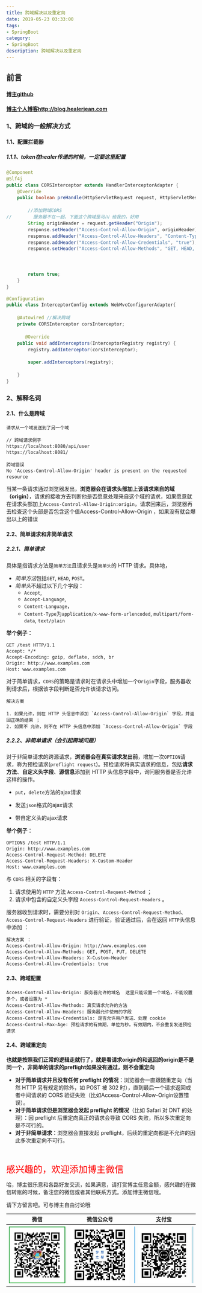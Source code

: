 ```yaml
---
title: 跨域解决以及重定向
date: 2019-05-23 03:33:00
tags: 
- SpringBoot
category: 
- SpringBoot
description: 跨域解决以及重定向
---
```


<!-- 

https://raw.githubusercontent.com/HealerJean/HealerJean.github.io/master/blogImages/
　　首行缩进

<font  clalss="healerColor" color="red" size="5" >     </font>

<font  clalss="healerSize"  size="5" >     </font>
-->




## 前言

#### [博主github](https://github.com/HealerJean)
#### [博主个人博客http://blog.healerjean.com](http://HealerJean.github.io)    

### 1、跨域的一般解决方式

#### 1.1、配置拦截器 

##### 1.1.1、token在healer传递的时候，一定要这里配置

```java
@Component
@Slf4j
public class CORSInterceptor extends HandlerInterceptorAdapter {
    @Override
    public boolean preHandle(HttpServletRequest request, HttpServletResponse response, Object handler) throws Exception {

        //添加跨域CORS
//        服务器不在一起，下面这个跨域是马川 给我的，好用
        String originHeader = request.getHeader("Origin");
        response.setHeader("Access-Control-Allow-Origin", originHeader);
        response.addHeader("Access-Control-Allow-Headers", "Content-Type, Access-Control-Allow-Headers, Authorization, X-Requested-With,accessToken");
        response.addHeader("Access-Control-Allow-Credentials", "true");
        response.setHeader("Access-Control-Allow-Methods", "GET, HEAD, POST, PUT, DELETE, TRACE, OPTIONS, PATCH");



        return true;
    }
}

```

```java
@Configuration
public class InterceptorConfig extends WebMvcConfigurerAdapter{

    @Autowired //解决跨域
    private CORSInterceptor corsInterceptor;

       @Override
    public void addInterceptors(InterceptorRegistry registry) {
        registry.addInterceptor(corsInterceptor);

        super.addInterceptors(registry);

    }
}

```



### 2、解释名词

#### 2.1、什么是跨域

```
请求从一个域发送到了另一个域

// 跨域请求例子
https://localhost:8080/api/user
https://localhost:8081/

跨域错误
No 'Access-Control-Allow-Origin' header is present on the requested resource
```



当某一条请求通过浏览器发出，**浏览器会在请求头部加上该请求来自的域（origin）**，请求的接收方去判断他是否愿意处理来自这个域的请求，如果愿意就在请求头部加上`Access-Control-Allow-Origin:origin`，请求回来后，浏览器再去检查这个头部是否包含这个值Access-Control-Allow-Origin ，如果没有就会爆出以上的错误

#### 2.2、简单请求和非简单请求

##### 2.2.1、**简单请求**

 具体是指请求方法是`简单方法`且请求头是`简单头`的 HTTP 请求。具体地，


- *简单方法*包括`GET`, `HEAD`, `POST`。
- *简单头*不超过以下几个字段：  
  + `Accept`,
  + `Accept-Language`, 
  + `Content-Language`，
  +  `Content-Type`为`application/x-www-form-urlencoded`, `multipart/form-data`, `text/plain`  

**举个例子：**    

```
GET /test HTTP/1.1
Accept: */*
Accept-Encoding: gzip, deflate, sdch, br
Origin: http://www.examples.com
Host: www.examples.com

```

对于简单请求，`CORS`的策略是请求时在请求头中增加一个`Origin`字段，服务器收到请求后，根据该字段判断是否允许该请求访问。

```
解决方案 

1. 如果允许，则在 HTTP 头信息中添加 `Access-Control-Allow-Origin` 字段，并返回正确的结果 ；     
2. 如果不 允许，则不在 HTTP 头信息中添加 `Access-Control-Allow-Origin` 字段
```



##### 2.2.2、非简单请求（会引起跨域问题）

对于非简单请求的跨源请求，**浏览器会在真实请求发出前**，增加一次`OPTION`请求，称为预检请求(`preflight request`)。预检请求将真实请求的信息，包括**请求方法**、**自定义头字段**、**源信息**添加到 HTTP 头信息字段中，询问服务器是否允许这样的操作。

+ `put`，`delete`方法的ajax请求     

+ 发送`json`格式的ajax请求       

+ 带自定义头的ajax请求

**举个例子：**

```
OPTIONS /test HTTP/1.1
Origin: http://www.examples.com
Access-Control-Request-Method: DELETE
Access-Control-Request-Headers: X-Custom-Header
Host: www.examples.com
```

与 `CORS` 相关的字段有：

1. 请求使用的 `HTTP` 方法 `Access-Control-Request-Method` ；
2. 请求中包含的自定义头字段 `Access-Control-Request-Headers` 。

服务器收到请求时，需要分别对 `Origin`、`Access-Control-Request-Method`、`Access-Control-Request-Headers` 进行验证，验证通过后，会在返回 `HTTP`头信息中添加 ：      

```
解决方案 ：
Access-Control-Allow-Origin: http://www.examples.com
Access-Control-Allow-Methods: GET, POST, PUT, DELETE
Access-Control-Allow-Headers: X-Custom-Header
Access-Control-Allow-Credentials: true
```

#### 2.3、跨域配置

```
Access-Control-Allow-Origin: 服务器允许的域名  这里只能设置一个域名，不能设置多个，或者设置为 *   
Access-Control-Allow-Methods: 真实请求允许的方法
Access-Control-Allow-Headers: 服务器允许使用的字段
Access-Control-Allow-Credentials: 是否允许用户发送、处理 cookie
Access-Control-Max-Age: 预检请求的有效期，单位为秒。有效期内，不会重复发送预检请求
```



#### 2.4、跨域重定向

  **也就是按照我们正常的逻辑走就行了，就是看请求origin的和返回的origin是不是同一个，非简单的请求的preflight如果没有通过，则不会重定向**

- **对于简单请求并且没有任何 preflight 的情况**：浏览器会一直跟随重定向（当然 HTTP 另有规定的除外，如 POST 被 302 时），直到最后一个请求返回或者中间请求的 CORS 验证失败（比如Access-Control-Allow-Origin设置错误）。
- **对于简单请求但是浏览器会发起 preflight 的情况**（比如 Safari 对 DNT 的处理）：因 preflight 后重定向真正的请求会导致 CORS 失败，所以多次重定向是不可行的。
- **对于非简单请求**：浏览器会直接发起 preflight，后续的重定向都是不允许的因此多次重定向不可行。







<br/>
<br/>

<font  color="red" size="5" >     
感兴趣的，欢迎添加博主微信
 </font>

<br/>



哈，博主很乐意和各路好友交流，如果满意，请打赏博主任意金额，感兴趣的在微信转账的时候，备注您的微信或者其他联系方式。添加博主微信哦。    

请下方留言吧。可与博主自由讨论哦

|微信 | 微信公众号|支付宝|
|:-------:|:-------:|:------:|
| ![微信](https://raw.githubusercontent.com/HealerJean/HealerJean.github.io/master/assets/img/tctip/weixin.jpg)|![微信公众号](https://raw.githubusercontent.com/HealerJean/HealerJean.github.io/master/assets/img/my/qrcode_for_gh_a23c07a2da9e_258.jpg)|![支付宝](https://raw.githubusercontent.com/HealerJean/HealerJean.github.io/master/assets/img/tctip/alpay.jpg) |



<!-- Gitalk 评论 start  -->

<link rel="stylesheet" href="https://unpkg.com/gitalk/dist/gitalk.css">
<script src="https://unpkg.com/gitalk@latest/dist/gitalk.min.js"></script> 
<div id="gitalk-container"></div>    
 <script type="text/javascript">
    var gitalk = new Gitalk({
		clientID: `1d164cd85549874d0e3a`,
		clientSecret: `527c3d223d1e6608953e835b547061037d140355`,
		repo: `HealerJean.github.io`,
		owner: 'HealerJean',
		admin: ['HealerJean'],
		id: 'UWt8JsxOimPMrp2R',
    });
    gitalk.render('gitalk-container');
</script> 


<!-- Gitalk end -->


